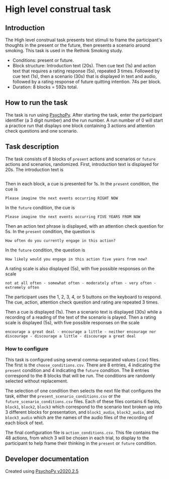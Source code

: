 # High level construal task

## Introduction

The High level construal task presents text stimuli to frame the participant's
thoughts in the present or the future, then presents a scenario around smoking.
This task is used in the Rethink Smoking study.

- Conditions: present or future.
- Block structure: Introduction text (20s). Then cue text (1s) and action text that requires a rating response (5s), repeated 3 times. Followed by cue text (1s), then a scenario (30s) that is displayed in text and audio, followed by a rating response of future quitting intention. 74s per block.
- Duration: 8 blocks = 592s total.

## How to run the task

The task is run using [PsychoPy](https://www.psychopy.org/). After starting the task,
enter the participant identifier (a 3 digit number) and the run number.
A run number of 0 will start a practice run that displays one block containing
3 actions and attention check questions and one scenario.

## Task description

The task consists of 8 blocks of `present` actions and scenarios or `future` actions and scenarios, randomized.
First, introduction text is displayed for 20s. The introduction text is
```
```
Then in each block, a cue is presented for 1s. In the `present` condition, the cue is
```
Please imagine the next events occurring RIGHT NOW
```
In the `future` condition, the cue is
```
Please imagine the next events occurring FIVE YEARS FROM NOW
```
Then an action text phrase is displayed, with an attention check question for 5s.
In the `present` condition, the question is
```
How often do you currently engage in this action?
```
In the `future` condition, the question is
```
How likely would you engage in this action five years from now?
```
A rating scale is also displayed (5s), with five possible responses on the scale
```
not at all often - somewhat often - moderately often - very often - extremely often
```
The participant uses the 1, 2, 3, 4, or 5 buttons on the keyboard to respond.
The cue, action, attention check question and rating are repeated 3 times.

Then a cue is displayed (1s). Then a scenario text is displayed (30s) while a recording of a reading of the text of the scenario is played. Then a rating scale is displayed (5s), with five possible responses on the scale
```
encourage a great deal - encourage a little - neither encourage nor discourage - discourage a little - discourage a great deal
```

### How to configure
This task is configured using several comma-separated values (.csv) files.
The first is the `choose_conditions.csv`. There are 8 entries, 4 indicating the
`present` condition and 4 indicating the `future` condition.
The 8 entries correspond to the 8 blocks that will be run.
The conditions are randomly selected without replacement.

The selection of one condition then selects the next file that configures the task,
either the `present_scenario_conditions.csv` or the `future_scenario_conditions.csv` files.
Each of these files contains 6 fields, `block1`, `block2`, `block3` which correspond
to the scenario text broken up into 3 different blocks for presentation, and `block1_audio`,
`block2_audio`, and `block3_audio` which are the names of the audio files of the recording
of each block of text.

The final configuration file is `action_conditions.csv`.
This file contains the 48 actions, from which 3 will be chosen in each trial,
to display to the participant to help frame their thinking in the `present` or `future` condition.

## Developer documentation
Created using [PsychoPy v2020.2.5](https://www.psychopy.org/)
